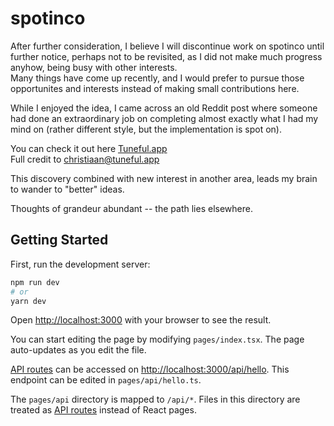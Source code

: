 # spotinco

After further consideration, I believe I will discontinue work on spotinco until further notice, perhaps not to be revisited, as I did not make much progress anyhow, being busy with other interests. <br /> Many things have come up recently, and I would prefer to pursue those opportunites and interests instead of making small contributions here.

While I enjoyed the idea, I came across an old Reddit post where someone had done an extraordinary job on completing almost exactly what I had my mind on (rather different style, but the implementation is spot on).

You can check it out here <a href="https://www.tuneful.app/">Tuneful.app</a>
<br />
Full credit to christiaan@tuneful.app

This discovery combined with new interest in another area, leads my brain to wander to "better" ideas.

Thoughts of grandeur abundant -- the path lies elsewhere.

<!-- An idea I have been considering, essentially a "Tinder" for
Spotify/music streaming services.
Log in, select a category or "random", and like and dislike to your hearts content, curating playlists of music you otherwise would have never found. -->

## Getting Started

First, run the development server:

```bash
npm run dev
# or
yarn dev
```

Open [http://localhost:3000](http://localhost:3000) with your browser to see the result.

You can start editing the page by modifying `pages/index.tsx`. The page auto-updates as you edit the file.

[API routes](https://nextjs.org/docs/api-routes/introduction) can be accessed on [http://localhost:3000/api/hello](http://localhost:3000/api/hello). This endpoint can be edited in `pages/api/hello.ts`.

The `pages/api` directory is mapped to `/api/*`. Files in this directory are treated as [API routes](https://nextjs.org/docs/api-routes/introduction) instead of React pages.
